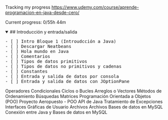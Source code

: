Tracking my progress
https://www.udemy.com/course/aprende-programacion-en-java-desde-cero/

Current progress: 0/55h 44m
<details open>
<summary> ## Introducción y entrada/salida </summary>
<pre>
- [ ] Intro Bloque 1 (Introudcción a Java)
- [ ] Descargar Neatbeans
- [ ] Hola mundo en Java
- [ ] Comentarios
- [ ] Tipos de datos primitivos
- [ ] Tipos de datos no primitivos y cadenas
- [ ] Constantes
- [ ] Entrada y salida de datos por consola
- [ ] Entrada y salida de datos con JOptionPane
</pre>
</details>

Operadores
Condicionales
Ciclos o Bucles
Arreglos o Vectores
Métodos de Ordenamiento
Búsquedas
Matrices
Programación Orientada a Objetos (POO)
Proyecto Aeropuesto - POO
API de Java
Tratamiento de Excepciones
Interfaces Gráficas de Usuario
Archivos
Archivos
Bases de datos en MySQL
Conexión entre Java y Bases de datos en MySQL

